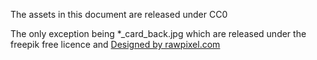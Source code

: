 The assets in this document are released under CC0

The only exception being \*_card_back.jpg which are released under the freepik free licence and [Designed by rawpixel.com](http://www.freepik.com)